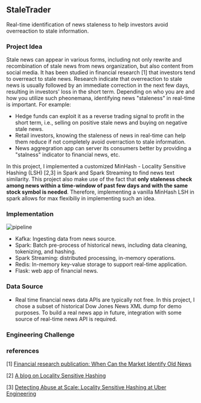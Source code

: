 ## StaleTrader
Real-time identification of news staleness to help investors avoid overreaction to stale information.

### Project Idea
Stale news can appear in various forms, including not only rewrite and recombination of stale news from news organization, but also content from social media. It has been studied in financial research [1] that investors tend to overreact to stale news. Research indicate that overreaction to stale news is usually followed by an immediate correction in the next few days, resulting in investors' loss in the short term.  Depending on who you are and how you utilize such pheonemana, identifying news "staleness" in real-time is important. For example: 

- Hedge funds can exploit it as a reverse trading signal to profit in the short term, i.e., selling on positive stale news and buying on negative stale news. 
- Retail investors, knowing the staleness of news in real-time can help them reduce if not completely avoid overraction to stale information.  
- News aggregration app can server its consumers better by providing a "stalness" indicator to financial news, etc.

In this project, I implemented a customized MinHash - Locality Sensitive Hashing (LSH) [2,3] in Spark and Spark Streaming to find news text similarity. This project also make use of the fact that **only staleness check among news within a time-window of past few days and with the same stock symbol is needed**. Therefore, implementing a vanilla MinHash LSH in spark allows for max flexibiliy in implementing such an idea. 

### Implementation
![pipeline](https://github.com/haoyang09/staleChecker/blob/master/pipeline.png)
- Kafka: Ingesting data from news source.
- Spark: Batch pre-process of historical news, including data cleaning, tokenizing, and hashing.
- Spark Streaming: distributed processing, in-memory operations.
- Redis: In-memory key-value storage to support real-time application.
- Flask: web app of financial news.

### Data Source
 - Real time financial news data APIs are typically not free. In this project, I chose a subset of historical Dow Jones News XML dump for demo purposes. To build a real news app in future, integration with some source of real-time news API is required.


### Engineering Challenge




### references
[1] [Financial research publication: When Can the Market Identify Old News](https://papers.ssrn.com/sol3/papers.cfm?abstract_id=2433234)

[2] [A blog on Locality Sensitive Hashing](https://towardsdatascience.com/understanding-locality-sensitive-hashing-49f6d1f6134)

[3] [Detecting Abuse at Scale: Locality Sensitive Hashing at Uber Engineering](https://eng.uber.com/lsh/)
